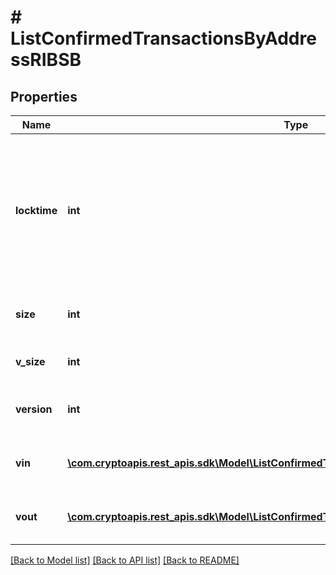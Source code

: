 # # ListConfirmedTransactionsByAddressRIBSB

## Properties

Name | Type | Description | Notes
------------ | ------------- | ------------- | -------------
**locktime** | **int** | Represents the locktime on the transaction on the specific blockchain, i.e. the blockheight at which the transaction is valid. |
**size** | **int** | Represents the total size of this transaction. |
**v_size** | **int** | Defines the transaction&#39;s virtual size. |
**version** | **int** | Defines the version of the transaction. |
**vin** | [**\com.cryptoapis.rest_apis.sdk\Model\ListConfirmedTransactionsByAddressRIBSBVinInner[]**](ListConfirmedTransactionsByAddressRIBSBVinInner.md) | Represents the transaction inputs. |
**vout** | [**\com.cryptoapis.rest_apis.sdk\Model\ListConfirmedTransactionsByAddressRIBSBVoutInner[]**](ListConfirmedTransactionsByAddressRIBSBVoutInner.md) | Represents the transaction outputs. |

[[Back to Model list]](../../README.md#models) [[Back to API list]](../../README.md#endpoints) [[Back to README]](../../README.md)
